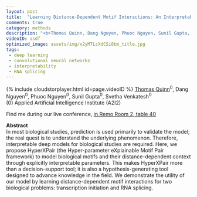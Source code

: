 ```yaml
---
layout: post
title:  "Learning Distance-Dependent Motif Interactions: An Interpretable CNN Model of Genomic Events"
comments: true
category: methods
description: "<b>Thomas Quinn, Dang Nguyen, Phuoc Nguyen, Sunil Gupta, Svetha Venkatesh</b><br/>In most biological studies, prediction is used pri..."
videoID: asdf
optimized_image: assets/img/x2yM7LcXdCSi0bm_title.jpg
tags:
 - deep learning
 - convolutional neural networks
 - interpretability
 - RNA splicing
---
```

{% include cloudstorplayer.html id=page.videoID %}
<u>Thomas Quinn</u><sup>0</sup>, Dang Nguyen<sup>0</sup>, Phuoc Nguyen<sup>0</sup>, Sunil Gupta<sup>0</sup>, Svetha Venkatesh<sup>0</sup><br/>
\(0\) Applied Artificial Intelligence Institute (A2I2)

Find me during our live conference, [in Remo Room 2, table 40](https://remo.co)

<b>Abstract</b><br/>
In most biological studies, prediction is used primarily to validate the model; the real quest is to understand the underlying phenomenon. Therefore, interpretable deep models for biological studies are required. Here, we propose HyperXPair \(the Hyper-parameter eXplainable Motif Pair framework\) to model biological motifs and their distance-dependent context through explicitly interpretable parameters. This makes HyperXPair more than a decision-support tool; it is also a hypothesis-generating tool designed to advance knowledge in the field. We demonstrate the utility of our model by learning distance-dependent motif interactions for two biological problems: transcription initiation and RNA splicing.
